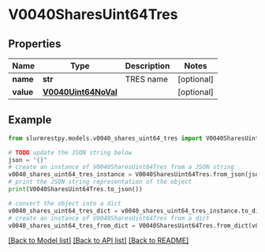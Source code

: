 # V0040SharesUint64Tres


## Properties

Name | Type | Description | Notes
------------ | ------------- | ------------- | -------------
**name** | **str** | TRES name | [optional]
**value** | [**V0040Uint64NoVal**](V0040Uint64NoVal.md) |  | [optional]

## Example

```python
from slurmrestpy.models.v0040_shares_uint64_tres import V0040SharesUint64Tres

# TODO update the JSON string below
json = "{}"
# create an instance of V0040SharesUint64Tres from a JSON string
v0040_shares_uint64_tres_instance = V0040SharesUint64Tres.from_json(json)
# print the JSON string representation of the object
print(V0040SharesUint64Tres.to_json())

# convert the object into a dict
v0040_shares_uint64_tres_dict = v0040_shares_uint64_tres_instance.to_dict()
# create an instance of V0040SharesUint64Tres from a dict
v0040_shares_uint64_tres_from_dict = V0040SharesUint64Tres.from_dict(v0040_shares_uint64_tres_dict)
```
[[Back to Model list]](../README.md#documentation-for-models) [[Back to API list]](../README.md#documentation-for-api-endpoints) [[Back to README]](../README.md)


